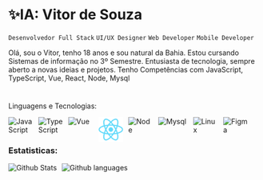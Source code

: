 # ✨IA:  Vitor de Souza

`Desenvolvedor Full Stack` `UI/UX Designer` `Web Developer` `Mobile Developer`

Olá, sou o Vitor, tenho 18 anos e sou natural da Bahia. Estou cursando Sistemas de informação no 3º Semestre. Entusiasta de tecnologia, sempre aberto a novas ideias e projetos. Tenho Competências com JavaScript, TypeScript, Vue, React, Node, Mysql

# 
Linguagens e Tecnologias:

<img
    align="left"
    width="50"
    alt="JavaScript"
    title="JavaScript"
    style="padding-right: 10px;"
    src="https://www.svgrepo.com/show/349419/javascript.svg"
/>
<img
    align="left"
    width="50"
    alt="TypeScript"
    title="TypeScript"
    style="padding-right: 10px;"
    src="https://www.svgrepo.com/show/349540/typescript.svg"
/>
<img
    align="left"
    width="50"
    alt="Vue"
    title="Vue"
    style="padding-right: 10px;"
    src="https://www.svgrepo.com/show/354528/vue.svg"
/>
<img
    align="left"
    width="50"
    alt="React"
    title="React"
    style="padding-right: 10px;"
    src="https://raw.githubusercontent.com/devicons/devicon/master/icons/react/react-original.svg"
/>
<img
    align="left"
    width="50"
    alt="Node"
    title="Node"
    style="padding-right: 10px;"
    src="https://www.svgrepo.com/show/452075/node-js.svg"
/>
<img
    align="left"
    width="60"
    alt="Mysql"
    title="Mysql"
    style="padding-right: 10px;"
    src="https://www.svgrepo.com/show/303251/mysql-logo.svg"
/>
<img
    align="left"
    width="50"
    alt="Linux"
    title="Linux"
    style="padding-right: 10px;"
    src="https://www.svgrepo.com/show/448236/linux.svg"
/>
<img
    align="left"
    width="50"
    alt="Figma"
    title="Figma"
    style="padding-right: 10px;"
    src="https://www.svgrepo.com/show/452202/figma.svg"
/>

<br/>
<br/>


### Estatisticas:

<p>
<img
    align="left"
    alt="Github Stats"
    height="160"
    style="padding-right: 10px;"
    src="https://github-readme-stats.vercel.app/api?username=vitordsb&show_icons=true&theme=tokyonight&locale=pt-br"
/>
</p>
<p>
<img
    align="left"
    alt="Github languages"
    height="160"
    style="padding-right: 10px;"
    src="https://github-readme-stats.vercel.app/api/top-langs/?username=vitordsb&theme=tokyonight&layout=compact&custom_title=Habilidades"
/>
</p>

